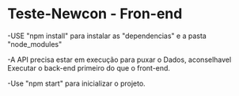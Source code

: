 # Teste-Newcon - Fron-end

-USE "npm install" para instalar as "dependencias" e a pasta "node_modules"

-A API precisa estar em execução para puxar o Dados, aconselhavel Executar o back-end primeiro do que o front-end.

-Use "npm start" para inicializar o projeto.
